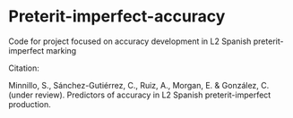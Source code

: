 # Preterit-imperfect-accuracy
Code for project focused on accuracy development in L2 Spanish preterit-imperfect marking

Citation:

Minnillo, S., Sánchez-Gutiérrez, C., Ruiz, A., Morgan, E. & González, C. (under review).
Predictors of accuracy in L2 Spanish preterit-imperfect production.
